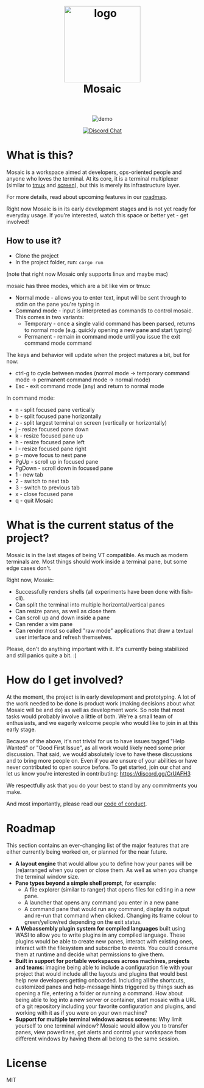 <h1 align="center">
  <br>
  <img src="logo.png" alt="logo" width="200">
  <br>
  Mosaic
  <br>
  <br>
</h1>

<p align="center">
  <img src="demo.gif" alt="demo">
</p>

<p align="center">
  <a href="https://discord.gg/CrUAFH3"><img alt="Discord Chat" src="https://img.shields.io/discord/771367133715628073"></a>
</p>


# What is this?

Mosaic is a workspace aimed at developers, ops-oriented people and anyone who loves the terminal.
At its core, it is a terminal multiplexer (similar to [tmux](https://github.com/tmux/tmux) and [screen](https://www.gnu.org/software/screen/)), but this is merely its infrastructure layer.

For more details, read about upcoming features in our [roadmap](#roadmap).

Right now Mosaic is in its early development stages and is not yet ready for everyday usage.
If you're interested, watch this space or better yet - get involved!

## How to use it?
* Clone the project
* In the project folder, run: `cargo run`

(note that right now Mosaic only supports linux and maybe mac)

mosaic has three modes, which are a bit like vim or tmux:
  * Normal mode - allows you to enter text, input will be sent through to stdin on the pane you're typing in
  * Command mode - input is interpreted as commands to control mosaic. This comes in two variants:
    * Temporary - once a single valid command has been parsed, returns to normal mode (e.g. quickly opening a new pane and start typing)
    * Permanent - remain in command mode until you issue the exit command mode command

The keys and behavior will update when the project matures a bit, but for now:
  * ctrl-g to cycle between modes (normal mode -> temporary command mode -> permanent command mode -> normal mode)
  * Esc - exit command mode (any) and return to normal mode

In command mode:
  * n - split focused pane vertically
  * b - split focused pane horizontally
  * z - split largest terminal on screen (vertically or horizontally)
  * j - resize focused pane down
  * k - resize focused pane up 
  * h - resize focused pane left
  * l - resize focused pane right
  * p - move focus to next pane
  * PgUp - scroll up in focused pane
  * PgDown - scroll down in focused pane
  * 1 - new tab
  * 2 - switch to next tab
  * 3 - switch to previous tab
  * x - close focused pane
  * q - quit Mosaic

# What is the current status of the project?

Mosaic is in the last stages of being VT compatible. As much as modern terminals are.
Most things should work inside a terminal pane, but some edge cases don't.

Right now, Mosaic:
  * Successfully renders shells (all experiments have been done with fish-cli).
  * Can split the terminal into multiple horizontal/vertical panes
  * Can resize panes, as well as close them
  * Can scroll up and down inside a pane
  * Can render a vim pane
  * Can render most so called "raw mode" applications that draw a textual user interface and refresh themselves.

Please, don't do anything important with it. It's currently being stabilized and still panics quite a bit. :)

# How do I get involved?

At the moment, the project is in early development and prototyping.
A lot of the work needed to be done is product work (making decisions about what Mosaic will be and do) as well as development work. So note that most tasks would probably involve a little of both.
We're a small team of enthusiasts, and we eagerly welcome people who would like to join in at this early stage.

Because of the above, it's not trivial for us to have issues tagged "Help Wanted" or "Good First Issue", as all work would likely need some prior discussion.
That said, we would absolutely love to have these discussions and to bring more people on. Even if you are unsure of your abilities or have never contributed to open source before.
To get started, join our chat and let us know you're interested in contributing: https://discord.gg/CrUAFH3

We respectfully ask that you do your best to stand by any commitments you make.

And most importantly, please read our [code of conduct](CODE_OF_CONDUCT.md).

# Roadmap
This section contains an ever-changing list of the major features that are either currently being worked on, or planned for the near future.

  * <b>A layout engine</b> that would allow you to define how your panes will be (re)arranged when you open or close them. As well as when you change the terminal window size.
  * <b>Pane types beyond a simple shell prompt</b>, for example:
    - A file explorer (similar to ranger) that opens files for editing in a new pane.
    - A launcher that opens any command you enter in a new pane
    - A command pane that would run any command, display its output and re-run that command when clicked. Changing its frame colour to green/yellow/red depending on the exit status.
  * <b>A Webassembly plugin system for compiled languages</b> built using WASI to allow you to write plugins in any compiled language. These plugins would be able to create new panes, interact with existing ones, interact with the filesystem and subscribe to events. You could consume them at runtime and decide what permissions to give them.
  * <b>Built in support for portable workspaces across machines, projects and teams</b>: imagine being able to include a configuration file with your project that would include all the layouts and plugins that would best help new developers getting onboarded. Including all the shortcuts, customized panes and help-message hints triggered by things such as opening a file, entering a folder or running a command. How about being able to log into a new server or container, start mosaic with a URL of a git repository including your favorite configuration and plugins, and working with it as if you were on your own machine?
  * <b>Support for multiple terminal windows across screens</b>: Why limit yourself to one terminal window? Mosaic would allow you to transfer panes, view powerlines, get alerts and control your workspace from different windows by having them all belong to the same session.

# License

MIT
